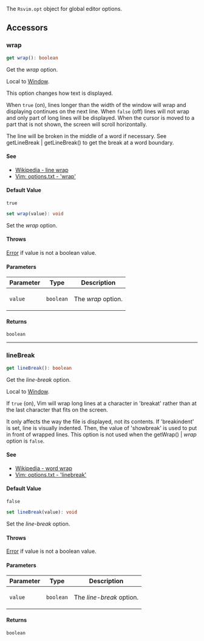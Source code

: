 The `Rsvim.opt` object for global editor options.

## Accessors

### wrap

```ts
get wrap(): boolean
```

Get the _wrap_ option.

Local to [Window](https://developer.mozilla.org/docs/Web/API/Window).

This option changes how text is displayed.

When `true` (on), lines longer than the width of the window will wrap and
displaying continues on the next line. When `false` (off) lines will not wrap
and only part of long lines will be displayed. When the cursor is
moved to a part that is not shown, the screen will scroll horizontally.

The line will be broken in the middle of a word if necessary. See getLineBreak | getLineBreak()
to get the break at a word boundary.

#### See

 - [Wikipedia - line wrap](https://en.wikipedia.org/wiki/Line_wrap_and_word_wrap)
 - [Vim: options.txt - 'wrap'](https://vimhelp.org/options.txt.html#%27wrap%27)

#### Default Value

`true`

```ts
set wrap(value): void
```

Set the _wrap_ option.

#### Throws

[Error](https://developer.mozilla.org/docs/Web/JavaScript/Reference/Global_Objects/Error) if value is not a boolean value.

#### Parameters

<table>
<thead>
<tr>
<th>Parameter</th>
<th>Type</th>
<th>Description</th>
</tr>
</thead>
<tbody>
<tr>
<td>

`value`

</td>
<td>

`boolean`

</td>
<td>

The _wrap_ option.

</td>
</tr>
</tbody>
</table>

#### Returns

`boolean`

***

### lineBreak

```ts
get lineBreak(): boolean
```

Get the _line-break_ option.

Local to [Window](https://developer.mozilla.org/docs/Web/API/Window).

If `true` (on), Vim will wrap long lines at a character in 'breakat' rather
than at the last character that fits on the screen.

It only affects the way the file is displayed, not its contents.
If 'breakindent' is set, line is visually indented. Then, the value
of 'showbreak' is used to put in front of wrapped lines. This option
is not used when the getWrap() | _wrap_ option is `false`.

#### See

 - [Wikipedia - word wrap](https://en.wikipedia.org/wiki/Line_wrap_and_word_wrap)
 - [Vim: options.txt - 'linebreak'](https://vimhelp.org/options.txt.html#%27linebreak%27)

#### Default Value

`false`

```ts
set lineBreak(value): void
```

Set the _line-break_ option.

#### Throws

[Error](https://developer.mozilla.org/docs/Web/JavaScript/Reference/Global_Objects/Error) if value is not a boolean value.

#### Parameters

<table>
<thead>
<tr>
<th>Parameter</th>
<th>Type</th>
<th>Description</th>
</tr>
</thead>
<tbody>
<tr>
<td>

`value`

</td>
<td>

`boolean`

</td>
<td>

The _line-break_ option.

</td>
</tr>
</tbody>
</table>

#### Returns

`boolean`
